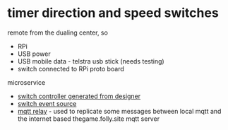 # timer direction and speed switches

remote from the dualing center, so

* RPi
* USB power
* USB mobile data - telstra usb stick (needs testing)
* switch connected to RPi proto board


microservice

* [switch controller generated from designer](../../controller/switch/main.py)
* [switch event source](../../src/RPi/switch/main.py)
* [mqtt relay](../../src/RPi/mqtt/main.py) - used to replicate some messages between local mqtt and the internet based thegame.folly.site mqtt server
